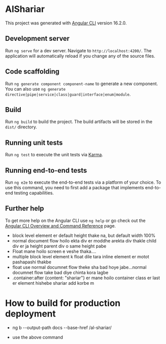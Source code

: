 # AlShariar

This project was generated with [Angular CLI](https://github.com/angular/angular-cli) version 16.2.0.

## Development server

Run `ng serve` for a dev server. Navigate to `http://localhost:4200/`. The application will automatically reload if you change any of the source files.

## Code scaffolding

Run `ng generate component component-name` to generate a new component. You can also use `ng generate directive|pipe|service|class|guard|interface|enum|module`.

## Build

Run `ng build` to build the project. The build artifacts will be stored in the `dist/` directory.

## Running unit tests

Run `ng test` to execute the unit tests via [Karma](https://karma-runner.github.io).

## Running end-to-end tests

Run `ng e2e` to execute the end-to-end tests via a platform of your choice. To use this command, you need to first add a package that implements end-to-end testing capabilities.

## Further help

To get more help on the Angular CLI use `ng help` or go check out the [Angular CLI Overview and Command Reference](https://angular.io/cli) page.

- block level element er default height thake na, but default width 100%
- normal document flow hoilo ekta div er moddhe arekta div thakle child div er ja height parent div o same height pabe
- Float mane hoilo screen e veshe thaka....
- multiple block level element k float dile tara inline element er motot pashapashi thakbe
- float use normal documnet flow theke sha bad hoye jabe...normal documnet flow take bad diye chinta kora lagbe
- .container:after {content: "shariar"} er mane hoilo container class er last er element hishebe shariar add korbe m


# How to build for production deployment

- ng b --output-path docs --base-href /al-shariar/

- use the above command


